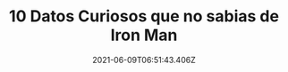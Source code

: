 ---
title: "10 Datos Curiosos que no sabias de Iron Man "
date: 2021-06-09T06:51:43.406Z
featuredimage: /assets/1145.png
categoria: Cine
tags:
  - "#Cine"
  - "#IronMan"
  - "#Pelicula"
short-description: Estos son 10 datos curios que no sabias de Iron Man
mk1: >+
  ### 1.

  ![1140](/assets/1140.jpg "1140")

  Uno de los posibles Iron Man acabó como villano
  Cuando Marvel Studios puso en marcha la producción de Iron Man, el estudio quería a actores como Colin Farrell o Patrick Dempsey. Pero tanto el director Jon Favreau como el productor Kevin Feige tenían muy claro que querían a Robert Downey Jr. No obstante, si Downey Jr. Rechazaba el papel, Favreau tenía un plan B: Sam Rockwell. Favreau no se olvidó de Rockwell y le dio el papel del villano Justin Hammer para Iron Man 2.

  ### 2.

  ![](/assets/1141.jpg)

  Favreau quería a Downey Jr. como Iron Man por su pasado problemático
  En los cómics, Tony Stark se enfrentó y superó un tremendo problema con la bebida, a tal punto que uno de sus mejores arcos argumentales se llama “El demonio en la botella”. Favreau escogió a Downey Jr. por los paralelismos con su lucha personal contra las drogas.
mk2: >+
  ### 3.

  ![1142](/assets/1142.jpg "1142")

  La peli se empezó a rodar sin el guion terminado
  La forma improvisada con la que se rodó Iron Man sentó las bases para el resto de películas de Marvel Studios. Robert Downey Jr., Jon Favreau y Jeff Bridges realizaban numerosos ensayos improvisados antes de rodar, buscando formas de dar sentido a todo lo que se estaba haciendo y priorizando la interpretación y las posibilidades del reparto antes que el guion. Es un estilo que a Bridges le costó horrores adaptarse.

  ### 4.

  ![1143](/assets/1143.jpg "1143")

  Marvel se la jugó con esa secuencia post-créditos
  Solo Kevin Feige, productor de todas y cada una de las películas Marvel, creía en la idea de Los Vengadores. Pero el resto del estudio no las tenía todas consigo; solo si Iron Man triunfaba, se atreverían a rodar Hulk, Capitán América, Thor y, eventualmente, Los Vengadores.
mk3: >+
  ### 5.

  ![1144](/assets/1144.jpg "1144")

  El agente Phil Coulson originalmente tenía un papel más anecdótico
  De hecho, en el guion original al personaje interpretado por Clark Gregg solo se le conocía como “agente” y ya está.  Pero durante el rodaje, la química de Gregg con el resto del reparto incentivó a Favreau a ampliar su papel y a meterle en más escenas. El agente Coulson acabaría apareciendo en Iron Man 2, Thor, Los Vengadores, Capitana Marvel y sería el prota de su propia serie spin-off, Agents de S.H.I.E.L.D.

  ### 6.

  ![1145](/assets/1145.png "1145")

  Primera cinta financiada por Marvel
  A diferencia de franquicias anteriores, como Spider-Man, X-Men y Fantastic Four, Iron Man fue la primera película, cuyo financiamiento dependió de Marvel y no del estudio que distribuyó la película, Paramount Pictures
mk4: >+
  ### 7.

  ![1146](/assets/1146.jpg "1146")

  Coulson: De la pantalla grande a los cómics
  El agente Phil Coulson, personaje interpretado por Clark Gregg, fue creado expresamente para la película, pero su papel fue más allá, al ser el eslabón entre las siguientes películas y la serie Agents of S.H.I.E.L.D., por lo que años más tarde también aterrizó en las páginas de los cómics.

  ### 8.

  ![1147](/assets/1147.jpg "1147")

  Su frustrado vínculo con Spider-Man 2
  En uno de los primeros borradores del guión, se mencionaba que Stark Indistries eran los encargados de fabricar los tentáculos del Doctor Octopus en Spider-Man 2. Pero por cuestiones de derechos entre Marvel y Sony, esta idea fue desechada.
mk5: >+
  ### 9.

  ![1148](/assets/1148.png "1148")

  El segundo es J.A.R.V.I.S., la inteligencia artificial que apoya a Tony Stark, mientras que en los cómics Jarvis es el mayordomo del millonario, playboy y filántropo.

  ### 10.

  ![1149](/assets/1149.jpg "1149")

  El tercer cambio es el tamaño del reactor que necesita Stark para vivir, mientras que en los cómics el industrial usa una pechera, en la versión cinematográfica Stark usa un reactor ark en el pecho
---